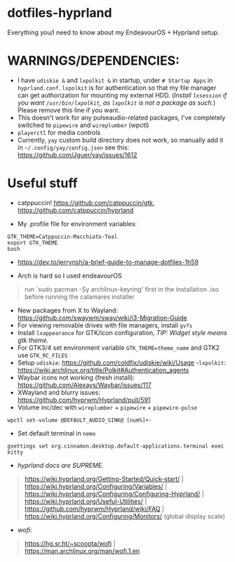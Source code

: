 # dotfiles-hyprland
Everything you/I need to know about my EndeavourOS + Hyprland setup.

# WARNINGS/DEPENDENCIES: 
- I have `udiskie &` and `lxpolkit &` in startup, under `# Startup Apps` in `hyprland.conf`. `lxpolkit` is for authentication so that my file manager can get authorization for mounting my external HDD. (*Install `lxsession` if you want `/usr/bin/lxpolkit`, as `lxpolkit` is not a package as such.*) Please remove this line if you want.
- This doesn't work for any pulseaudio-related packages, I've completely switched to `pipewire` and `wireplumber` (wpctl)
- `playerctl` for media controls
- Currently, `yay` custom build directory does not work, so manually add it in `~/.config/yay/config.json` see this: https://github.com/Jguer/yay/issues/1612

# Useful stuff

- catppuccin! https://github.com/catppuccin/gtk, https://github.com/catppuccin/hyprland

- My .profile file for environment variables:
```
GTK_THEME=Catppuccin-Macchiato-Teal
export GTK_THEME
bash
```

- https://dev.to/jerrynsh/a-brief-guide-to-manage-dotfiles-1h59

- Arch is hard so I used endeavourOS
> run `sudo pacman -Sy archlinux-keyring' first in the installation .iso before running the calamares installer

- New packages from X to Wayland: https://github.com/swaywm/sway/wiki/i3-Migration-Guide
- For viewing removable drives with file managers, install `gvfs`
- Install `lxappearance` for GTK/icon configuration, *TIP: Widget style means gtk theme.* 
- For GTK3/4 set environment variable `GTK_THEME=theme_name` and GTK2 use `GTK_RC_FILES`
- Setup `udiskie`: https://github.com/coldfix/udiskie/wiki/Usage
-`lxpolkit`: https://wiki.archlinux.org/title/Polkit#Authentication_agents
- Waybar icons not working (fresh install): https://github.com/Alexays/Waybar/issues/117
- XWayland and blurry issues: https://github.com/hyprwm/Hyprland/pull/591
- Volume inc/dec with `wireplumber` + `pipewire` + `pipewire-pulse`
```
wpctl set-volume @DEFAULT_AUDIO_SINK@ [num%]+-
```
- Set default terminal in `nemo`
```
gsettings set org.cinnamon.desktop.default-applications.terminal exec kitty
```

- *hyprland docs are SUPREME.*
> https://wiki.hyprland.org/Getting-Started/Quick-start/ | 
> https://wiki.hyprland.org/Configuring/Variables/ | 
> https://wiki.hyprland.org/Configuring/Configuring-Hyprland/ | 
> https://wiki.hyprland.org/Useful-Utilities/ | 
> https://github.com/hyprwm/Hyprland/wiki/FAQ | 
> https://wiki.hyprland.org/Configuring/Monitors/ (global display scale)


- *wofi*:
> https://hg.sr.ht/~scoopta/wofi | https://man.archlinux.org/man/wofi.1.en
